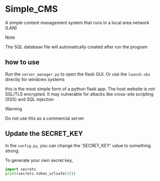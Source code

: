 # Simple_CMS
A simple content management system that runs in a local area network (LAN)

> [!NOTE]
> The SQL database file will automatically created after run the program

## how to use
Run the `server_manager.py` to open the flask GUI. Or use the `launch.vbs` directly for windows systems

this is the most simple form of a python flask app. The host website is not SSL/TLS encrypted. It may vulnerable for attacks like cross-site scripting (XSS) and SQL injection

> [!WARNING]
> Do not use this as a commercial server

## Update the SECRET_KEY
In the `config.py`, you can change the 'SECRET_KEY' value to something strong.

To generate your own secret key,

```python
import secrets
print(secrets.token_urlsafe(32))
```
